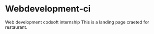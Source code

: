 # Webdevelopment-ci
Web development codsoft internship
This is a landing page craeted for restaurant. 
